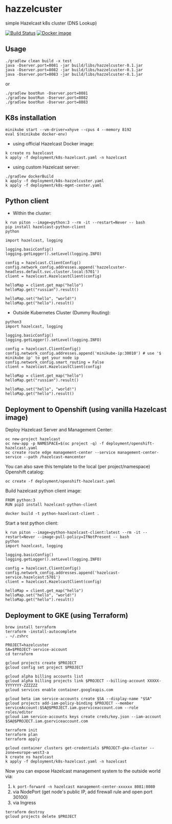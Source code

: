 # hazzelcuster
simple Hazelcast k8s cluster (DNS Lookup)

[![Build Status](https://travis-ci.org/maslick/hazzelcuster.svg?branch=master)](https://travis-ci.org/maslick/hazzelcuster)
[![Docker image](https://shields.beevelop.com/docker/image/image-size/maslick/hazzelcuster/latest.svg?style=flat-square)](https://cloud.docker.com/u/maslick/repository/docker/maslick/hazzelcuster)

## Usage
```
./gradlew clean build -x test
java -Dserver.port=8081 -jar build/libs/hazzelcuster-0.1.jar
java -Dserver.port=8082 -jar build/libs/hazzelcuster-0.1.jar
java -Dserver.port=8083 -jar build/libs/hazzelcuster-0.1.jar
```

or 
```
./gradlew bootRun -Dserver.port=8081
./gradlew bootRun -Dserver.port=8082
./gradlew bootRun -Dserver.port=8083
```

## K8s installation
```
minikube start --vm-driver=xhyve --cpus 4 --memory 8192
eval $(minikube docker-env)
```

* using official Hazelcast Docker image:
```
k create ns hazelcast
k apply -f deployment/k8s-hazelcast.yaml -n hazelcast
```

* using custom Hazelcast server:
```
./gradlew dockerBuild
k apply -f deployment/k8s-hazzelcuster.yaml
k apply -f deployment/k8s-mgmt-center.yaml
```
## Python client
* Within the cluster:
```
k run piton --image=python:3 --rm -it --restart=Never -- bash
pip install hazelcast-python-client
python
```

```
import hazelcast, logging

logging.basicConfig()
logging.getLogger().setLevel(logging.INFO)

config = hazelcast.ClientConfig()
config.network_config.addresses.append('hazzelcuster-headless.default.svc.cluster.local:5701')
client = hazelcast.HazelcastClient(config)

helloMap = client.get_map("hello")
helloMap.get("russian").result()

helloMap.set("hello", "world!")
helloMap.get("hello").result()
```
* Outside Kubernetes Cluster (Dummy Routing):
```
python3
import hazelcast, logging

logging.basicConfig()
logging.getLogger().setLevel(logging.INFO)

config = hazelcast.ClientConfig()
config.network_config.addresses.append('minikube-ip:30010') # use '$ minikube ip' to get your node ip
config.network_config.smart_routing = False
client = hazelcast.HazelcastClient(config)

helloMap = client.get_map("hello")
helloMap.get("russian").result()

helloMap.set("hello", "world!")
helloMap.get("hello").result()
```

## Deployment to Openshift (using vanilla Hazelcast image)
Deploy Hazelcast Server and Management Center:
```
oc new-project hazelcast
oc new-app -p NAMESPACE=$(oc project -q) -f deployment/openshift-hazelcast.yaml
oc create route edge management-center --service management-center-service --path /hazelcast-mancenter
```

You can also save this template to the local (per project/namespace) Openshift catalog:
```
oc create -f deployment/openshift-hazelcast.yaml
```

Build hazelcast python client image:
```
FROM python:3
RUN pip3 install hazelcast-python-client
```

```
docker build -t python-hazelcast-client .
```

Start a test python client:
```
k run piton --image=python-hazelcast-client:latest --rm -it --restart=Never --image-pull-policy=IfNotPresent -- bash
python
import hazelcast, logging

logging.basicConfig()
logging.getLogger().setLevel(logging.INFO)

config = hazelcast.ClientConfig()
config.network_config.addresses.append('hazelcast-service.hazelcast:5701')
client = hazelcast.HazelcastClient(config)

helloMap = client.get_map("hello")
helloMap.set("hello", "world!")
helloMap.get("hello").result()
```

## Deployment to GKE (using Terraform)
```
brew install terraform
terraform -install-autocomplete
. ~/.zshrc

PROJECT=hazelcuster
SA=$PROJECT-service-account
cd terraform

gcloud projects create $PROJECT
gcloud config set project $PROJECT

gcloud alpha billing accounts list
gcloud alpha billing projects link $PROJECT --billing-account XXXXX-YYYYYYY-ZZZZZZ
gcloud services enable container.googleapis.com

gcloud beta iam service-accounts create $SA --display-name "$SA"
gcloud projects add-iam-policy-binding $PROJECT --member serviceAccount:$SA@$PROJECT.iam.gserviceaccount.com --role roles/editor
gcloud iam service-accounts keys create creds/key.json --iam-account $SA@$PROJECT.iam.gserviceaccount.com

terraform init
terraform plan
terraform apply

gcloud container clusters get-credentials $PROJECT-gke-cluster --zone=europe-west3-a
k create ns hazelcast
k apply -f deployment/k8s-hazelcast.yaml -n hazelcast
```

Now you can expose Hazelcast management system to the outside world via:
1. ``k port-forward -n hazelcast management-center-xxxxxx 8081:8080``
2. via NodePort (get node's public IP, add firewall rule and open port 30100)
3. via Ingress

```
terraform destroy
gcloud projects delete $PROJECT
```
